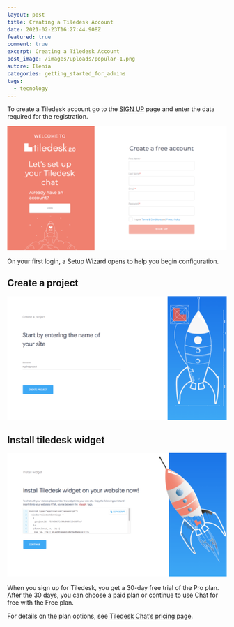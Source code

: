 ```yaml
---
layout: post
title: Creating a Tiledesk Account
date: 2021-02-23T16:27:44.908Z
featured: true
comment: true
excerpt: Creating a Tiledesk Account
post_image: /images/uploads/popular-1.png
autore: Ilenia
categories: getting_started_for_admins
tags:
  - tecnology
---
```

To create a Tiledesk account go to the [SIGN UP](https://console.tiledesk.com/v2/dashboard/#/signup)  page and enter the data required for the registration.

![Tiledesk registration.](/images/uploads/tiledesk_v2_signup_page.png "Tiledesk registration.")

On your first login, a Setup Wizard opens to help you begin configuration.

## Create a project

![Create a project in the tiledesk](/images/uploads/tiledesk_v2_create_project_after_login.png "Create a project")

## Install tiledesk widget

![Install tiledesk widget](/images/uploads/tiledesk_v2_wizard_page_2.png "Install tiledesk widget")

When you sign up for Tiledesk, you get a 30-day free trial of the Pro plan. After the 30 days, you can choose a paid plan or continue to use Chat for free with the Free plan.

For details on the plan options, see [Tiledesk Chat’s pricing page](http://edit.tiledesk.com/pricing/).
